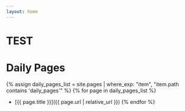```yaml
---
layout: home
---
```


# TEST

# Daily Pages

{% assign daily_pages_list = site.pages | where_exp: "item", "item.path contains 'daily_pages'" %}
{% for page in daily_pages_list %}
- [{{ page.title }}]({{ page.url | relative_url }})
{% endfor %}